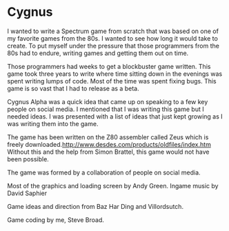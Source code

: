 # Cygnus

I wanted to write a Spectrum game from scratch that was based on one of my favorite games from the 80s. I wanted to see how long it would take to create. To put myself under the pressure that those programmers from the 80s had to endure, writing games and getting them out on time.

Those programmers had weeks to get a blockbuster game written. This game took three years to write where time sitting down in the evenings was spent writing lumps of code. Most of the time was spent fixing bugs. This game is so vast that I had to release as a beta.

Cygnus Alpha was a quick idea that came up on speaking to a few key people on social media. I mentioned that I was writing this game but I needed ideas. I was presented with a list of ideas that just kept growing as I was writing them into the game.

The game has been written on the Z80 assembler called Zeus which is freely downloaded.http://www.desdes.com/products/oldfiles/index.htm Without this and the help from Simon Brattel, this game would not have been possible.

The game was formed by a collaboration of people on social media. 

Most of the graphics and loading screen by Andy Green.
Ingame music by David Saphier

Game ideas and direction from Baz Har Ding and Villordsutch.

Game coding by me, Steve Broad.


